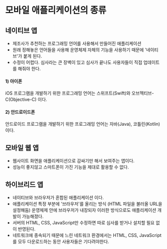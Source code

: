 # 모바일 애플리케이션의 종류

## 네이티브 앱
- 제조사가 추천하는 프로그래밍 언어를 사용해서 만들어진 애플리케이션
- 원래 정해놓은 언어들을 사용해 운영체제 자체의 기능을 사용하기 때문에 '네이티브'가 붙게 된다.
- 수정이 어렵다. 심사라는 큰 장벽이 있고 심사가 끝나도 사용자들이 직접 업데이트를 해줘야 한다. 
#### 1) 아이폰
iOS 프로그램을 개발하기 위한 프로그래밍 언어는 스위프트(Swift)와 오브젝티브-C(Objective-C) 이다.

#### 2) 안드로이드폰
안드로이드 프로그램을 개발하기 위한 프로그래밍 언어는 자바(Java), 코틀린(Kotlin)이다.

## 모바일 웹 앱
- 웹사이트 화면을 애플리케이션으로 감싸기만 해서 보여주는 앱이다.
- 성능이 좋지않고 스마트폰이 가진 기능을 제대로 활용할 수 없다.

## 하이브리드 앱
- 네이티브와 브라우저가 혼합된 애플리케이션 이다.
- 애플리케이션 특정 부분에 '브라우저'를 올리는 방식
(HTML 파일을 불러올 URL을 설정해둠)
운영체제 안에 브라우저가 내장되자 이러한 방식으로도 애플리케이션 개발이 가능해졌다.
- 서버의 HTML, CSS, JavaScript만 수정하면 따로 심사를 받거나 설치할 필요 없이 반영된다.
- 네트워크에 종속되기 때문에 느린 네트워크 환경에서는 HTML, CSS, JavaScript를 모두 다운로드하는 동안 사용자들은 기다려야한다.
